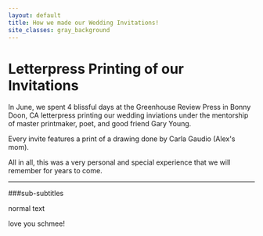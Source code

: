 ```yaml
---
layout: default
title: How we made our Wedding Invitations!
site_classes: gray_background
---
```


Letterpress Printing of our Invitations
=======

In June, we spent 4 blissful days at the Greenhouse Review Press in Bonny Doon, CA letterpress printing our wedding inviations under the mentorship of master printmaker, poet, and good friend Gary Young.

Every invite features a print of a drawing done by Carla Gaudio (Alex's mom). 


All in all, this was a very personal and special experience that we will remember for years to come.


---

###sub-subtitles

normal text

love you schmee!
